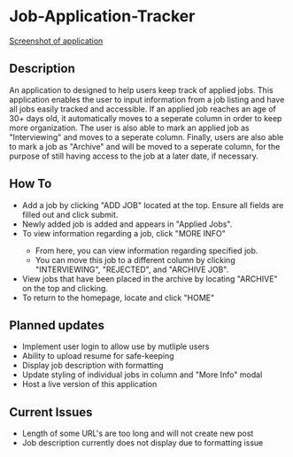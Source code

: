 # Job-Application-Tracker

<a href="https://github.com/NikFMatten/Job-Application-Tracker/blob/main/JAT_screenshot.PNG?raw=true">Screenshot of application</a>

<h2>Description</h2>
<p>An application to designed to help users keep track of applied jobs. This application enables the user to input information from a job listing and have all jobs easily tracked and accessible. If an applied job reaches an age of 30+ days old, it automatically moves to a seperate column in order to keep more organization. The user is also able to mark an applied job as "Interviewing" and moves to a seperate column. Finally, users are also able to mark a job as "Archive" and will be moved to a seperate column, for the purpose of still having access to the job at a later date, if necessary.</p>
<h2>How To</h2>
<ul>
    <li>Add a job by clicking "ADD JOB" located at the top. Ensure all fields are filled out and click submit.</li>
    <li>Newly added job is added and appears in "Applied Jobs".</li>
    <li>To view information regarding a job, click "MORE INFO"</li>
    <ul>
        <li>From here, you can view information regarding specified job.</li>
        <li>You can move this job to a different column by clicking "INTERVIEWING", "REJECTED", and "ARCHIVE JOB".</li>
    </ul>
    <li>View jobs that have been placed in the archive by locating "ARCHIVE" on the top and clicking.</li>
    <li>To return to the homepage, locate and click "HOME"</li>
</ul>

<h2>Planned updates</h2>
<ul>
    <li>Implement user login to allow use by mutliple users</li>
    <li>Ability to upload resume for safe-keeping</li>
    <li>Display job description with formatting</li>
    <li>Update styling of individual jobs in column and "More Info" modal</li>
    <li>Host a live version of this application</li>
</ul>

<h2>Current Issues</h2>
<ul>
    <li>Length of some URL's are too long and will not create new post</li>
    <li>Job description currently does not display due to formatting issue</li>
</ul>
